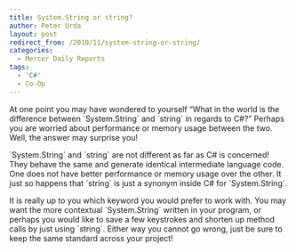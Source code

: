 ```yaml
---
title: System.String or string?
author: Peter Urda
layout: post
redirect_from: /2010/11/system-string-or-string/
categories:
  - Mercer Daily Reports
tags:
  - 'C#'
  - Co-Op
---
```

At one point you may have wondered to yourself &#8220;What in the world is the difference between \`System.String\` and \`string\` in regards to C#?&#8221; Perhaps you are worried about performance or memory usage between the two. Well, the answer may surprise you!

\`System.String\` and \`string\` are not different as far as C# is concerned! They behave the same and generate identical intermediate language code. One does not have better performance or memory usage over the other. It just so happens that \`string\` is just a synonym inside C# for \`System.String\`. 

It is really up to you which keyword you would prefer to work with. You may want the more contextual \`System.String\` written in your program, or perhaps you would like to save a few keystrokes and shorten up method calls by just using \`string\`. Either way you cannot go wrong, just be sure to keep the same standard across your project!
